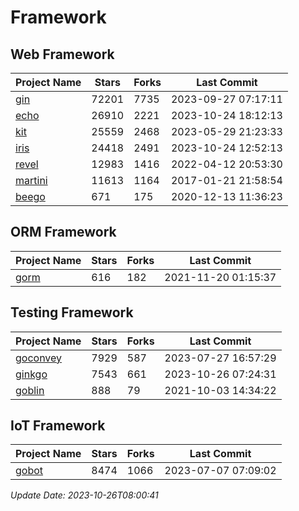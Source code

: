 # Framework

## Web Framework
| Project Name | Stars | Forks | Last Commit |
| ------------ | ----- | ----- | ----------- |
| [gin](https://github.com/gin-gonic/gin) | 72201 | 7735 | 2023-09-27 07:17:11 |
| [echo](https://github.com/labstack/echo) | 26910 | 2221 | 2023-10-24 18:12:13 |
| [kit](https://github.com/go-kit/kit) | 25559 | 2468 | 2023-05-29 21:23:33 |
| [iris](https://github.com/kataras/iris) | 24418 | 2491 | 2023-10-24 12:52:13 |
| [revel](https://github.com/revel/revel) | 12983 | 1416 | 2022-04-12 20:53:30 |
| [martini](https://github.com/go-martini/martini) | 11613 | 1164 | 2017-01-21 21:58:54 |
| [beego](https://github.com/astaxie/beego) | 671 | 175 | 2020-12-13 11:36:23 |

## ORM Framework
| Project Name | Stars | Forks | Last Commit |
| ------------ | ----- | ----- | ----------- |
| [gorm](https://github.com/jinzhu/gorm) | 616 | 182 | 2021-11-20 01:15:37 |

## Testing Framework
| Project Name | Stars | Forks | Last Commit |
| ------------ | ----- | ----- | ----------- |
| [goconvey](https://github.com/smartystreets/goconvey) | 7929 | 587 | 2023-07-27 16:57:29 |
| [ginkgo](https://github.com/onsi/ginkgo) | 7543 | 661 | 2023-10-26 07:24:31 |
| [goblin](https://github.com/franela/goblin) | 888 | 79 | 2021-10-03 14:34:22 |

## IoT Framework
| Project Name | Stars | Forks | Last Commit |
| ------------ | ----- | ----- | ----------- |
| [gobot](https://github.com/hybridgroup/gobot) | 8474 | 1066 | 2023-07-07 07:09:02 |

*Update Date: 2023-10-26T08:00:41*